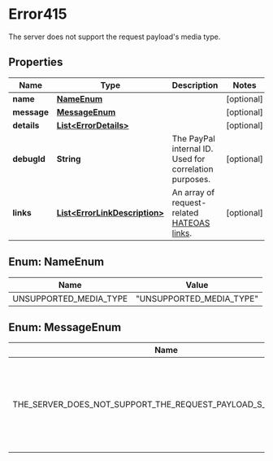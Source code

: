

# Error415

The server does not support the request payload's media type.

## Properties

| Name | Type | Description | Notes |
|------------ | ------------- | ------------- | -------------|
|**name** | [**NameEnum**](#NameEnum) |  |  [optional] |
|**message** | [**MessageEnum**](#MessageEnum) |  |  [optional] |
|**details** | [**List&lt;ErrorDetails&gt;**](ErrorDetails.md) |  |  [optional] |
|**debugId** | **String** | The PayPal internal ID. Used for correlation purposes. |  [optional] |
|**links** | [**List&lt;ErrorLinkDescription&gt;**](ErrorLinkDescription.md) | An array of request-related [HATEOAS links](https://en.wikipedia.org/wiki/HATEOAS). |  [optional] |



## Enum: NameEnum

| Name | Value |
|---- | -----|
| UNSUPPORTED_MEDIA_TYPE | &quot;UNSUPPORTED_MEDIA_TYPE&quot; |



## Enum: MessageEnum

| Name | Value |
|---- | -----|
| THE_SERVER_DOES_NOT_SUPPORT_THE_REQUEST_PAYLOAD_S_MEDIA_TYPE_ | &quot;The server does not support the request payload&#39;s media type.&quot; |



